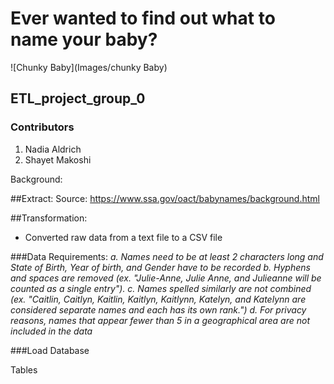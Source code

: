 # Ever wanted to find out what to name your baby?
![Chunky Baby](Images/chunky Baby)


## ETL_project_group_0

### Contributors
1. Nadia Aldrich
2. Shayet Makoshi

Background:

##Extract:
Source: https://www.ssa.gov/oact/babynames/background.html



##Transformation:
- Converted raw data from a text file to a CSV file


###Data Requirements:
*a. Names need to be at least 2 characters long and State of Birth, Year of birth, and Gender have to be recorded*
*b. Hyphens and spaces are removed (ex. "Julie-Anne, Julie Anne, and Julieanne will be counted as a single entry").*
*c. Names spelled similarly are not combined (ex. "Caitlin, Caitlyn, Kaitlin, Kaitlyn, Kaitlynn, Katelyn, and Katelynn are considered separate names and each has its own rank.")*
*d. For privacy reasons, names that appear fewer than 5 in a geographical area are not included in the data*


###Load
Database

Tables
